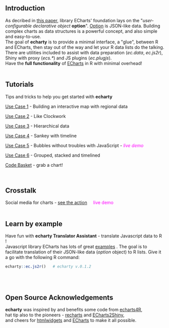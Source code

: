 
## Introduction

As decribed in [this paper](https://doi.org/10.1016/j.visinf.2018.04.011), library ECharts' foundation lays on the "*user-configurable declarative object* **option**". [Option](https://echarts.apache.org/en/option.html) is JSON-like data. Building complex charts as data structures is a powerful concept, and also simple and easy-to-use.  
The goal of **echarty** is to provide a minimal interface, a "glue", between R and ECharts, then stay out of the way and let your R data lists do the talking. There are utilities included to assist with data preparation (*ec.data*, *ec.js2r*), Shiny with proxy (*ecs.\**) and JS plugins (*ec.plugjs*).  
Have the **full functionality** of [ECharts](https://echarts.apache.org/examples/en/index.html) in R with minimal overhead!   
<br/>  

## Tutorials
Tips and tricks to help you get started with **echarty**

[Use Case 1](uc1.md) - Building an interactive map with regional data

[Use Case 2](uc2.md) - Like Clockwork

[Use Case 3](uc3.md) - Hierarchical data

[Use Case 4](uc4.md) - Sankey with timeline

[Use Case 5](uc5.html) - Bubbles without troubles with JavaScript - <span style="color:magenta">*live demo*</span>

[Use Case 6](uc6.md) - Grouped, stacked and timelined
<br />


[Code Basket](code.basket.md) - grab a chart!

<br/> 

## Crosstalk 
Social media for charts - [see the action](xtalk.html)  &nbsp; &nbsp; <span style="color:magenta">live demo</span>
<br />
<br/>

## Learn by example
Have fun with **echarty Translator Assistant**  - translate Javascript data to R !  
Javascript library ECharts has lots of great [examples](href="https://echarts.apache.org/examples/en/)
. The goal is to facilitate translation of their JSON-like data (*option* object) to R lists. Give it a go with the following R command:
```r
echarty::ec.js2r()   # echarty v.0.1.2
```
<br/>
<br/>

## Open Source Acknowledgements
 **echarty** was inspired by and benefits some code from [echarts4R](https://github.com/JohnCoene/echarts4r),  
 hat tip also to the pioneers - [recharts](https://github.com/yihui/recharts) and [ECharts2Shiny](https://github.com/XD-DENG/ECharts2Shiny),  
 and cheers for [htmlwidgets](https://github.com/ramnathv/htmlwidgets/) and [ECharts](https://echarts.apache.org/en/) to make it all possible.  
 <br/>
<br/>
<!--
<img src='https://www.r-pkg.org/badges/version/echarty' alt='CRAN' />  <img src='https://cranlogs.r-pkg.org/badges/last-day/echarty' alt='counter'/>
-->

